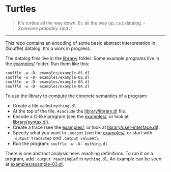 # Turtles

> It's turtles all the way down. Er, all the way up, cuz datalog.
> <i>- Someone probably said it</i>

---

This repo contains an encoding of some basic abstract interpretation
in (Souffle) datalog. It's a work in progress.

The datalog files live in the [library/](library/) folder.
Some example programs live in the [examples/](examples/) folder.
Run them like this:

    souffle -w -D- examples/example-01.dl
    souffle -w -D- examples/example-02.dl
    souffle -w -D- examples/example-03.dl
    souffle -w -D- examples/example-04.dl

To use the library to compute the concrete semantics of a program:

* Create a file called `mything.dl`.
* At the top of the file, `#include`
  the [library/library.dl](library/library.dl) file.
* Encode a C-like program (see the [examples/](examples/),
  or look at [library/syntax.dl](library/syntax.dl)).
* Create a trace (see the [examples/](examples/),
  or look at [library/user-interface.dl](library/user-interface.dl)).
* Specify what you want to `.output` (see the [examples/](examples/),
  or start with `.output traceStep` ond `.output valueAt`).
* Run the program: `souffle -w -D- mything.dl`

There is one abstract analysis here: reaching definitions. To run it
on a program, add `.output reachingDef` in `mything.dl`. An example
can be seen at [examples/example-03.dl](examples/example-03.dl).
